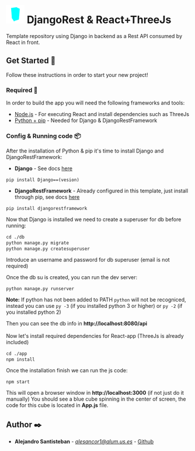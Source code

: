 # <img src="https://raw.githubusercontent.com/alesancor1/DjangoRest-React-ThreeJs-Template/master/game/public/favicon.ico" height="50px">  DjangoRest & React+ThreeJs

Template repository using Django in backend as a Rest API consumed by React in front.

## Get Started 🚀

Follow these instructions in order to start your new project!

### Required 🔧

In order to build the app you will need the following frameworks and tools:

* [Node.js](https://nodejs.org/es/download/) - For executing React and install dependencies such as ThreeJs
* [Python + pip](https://www.python.org/downloads/) - Needed for Django & DjangoRestFramework

### Config & Running code 📦

After the installation of Python & pip it's time to install Django and DjangoRestFramework:

* <b>Django</b> - See docs [here](https://docs.djangoproject.com/en/3.1/)
```
pip install Django==(vesion)
```

* <b>DjangoRestFramework</b> - Already configured in this template, just install through pip, see docs [here](https://www.django-rest-framework.org/)
```
pip install djangorestframework
```

Now that Django is installed we need to create a superuser for db before running:
```
cd ./db
python manage.py migrate
python manage.py createsuperuser
```
Introduce an username and password for db superuser (email is not required)

Once the db su is created, you can run the dev server:
```
python manage.py runserver
```
<b>Note:</b> If python has not been added to PATH ```python``` will not be recogniced, instead you can use ```py -3``` (if you installed python 3 or higher) or ```py -2``` (if you installed python 2) 

Then you can see the db info in <b>http://localhost:8080/api</b>
<br></br>
Now let's install required dependencies for React-app (ThreeJs is already included)
```
cd ./app
npm install
```
Once the installation finish we can run the js code: 
```
npm start
```
This will open a browser window in <b>http://localhost:3000</b> (if not just do it manually)
You should see a blue cube spinning in the center of screen, the code for this cube is located in <b>App.js</b> file.


## Author ✒️

* **Alejandro Santisteban** - *alesancor1@alum.us.es* - [Github](https://github.com/alesancor1)
